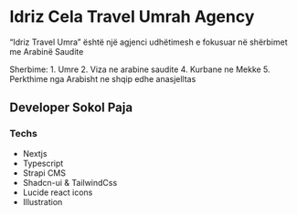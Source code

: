 # Idriz Cela Travel Umrah Agency
 “Idriz Travel Umra” është një agjenci udhëtimesh e fokusuar në shërbimet me Arabinë Saudite

  Sherbime:
    1.  Umre
    2.  Viza ne arabine saudite
    4.  Kurbane ne Mekke
    5.  Perkthime nga Arabisht ne shqip edhe anasjelltas

## Developer Sokol Paja

### Techs
  - Nextjs
  - Typescript
  - Strapi CMS
  - Shadcn-ui & TailwindCss
  - Lucide react icons
  - Illustration

